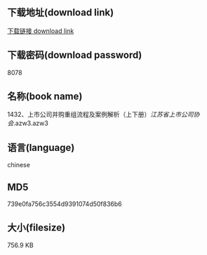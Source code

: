 ## 下载地址(download link)
[下载链接 download link](https://voluble-croquembouche-d321dc.netlify.app/?s=1432%E3%80%81%E4%B8%8A%E5%B8%82%E5%85%AC%E5%8F%B8%E5%B9%B6%E8%B4%AD%E9%87%8D%E7%BB%84%E6%B5%81%E7%A8%8B%E5%8F%8A%E6%A1%88%E4%BE%8B%E8%A7%A3%E6%9E%90%EF%BC%88%E4%B8%8A%E4%B8%8B%E5%86%8C%EF%BC%89_%E6%B1%9F%E8%8B%8F%E7%9C%81%E4%B8%8A%E5%B8%82%E5%85%AC%E5%8F%B8%E5%8D%8F%E4%BC%9A_.azw3)

## 下载密码(download password)
8078

## 名称(book name)
1432、上市公司并购重组流程及案例解析（上下册）_江苏省上市公司协会_.azw3.azw3

## 语言(language)
chinese

## MD5
739e0fa756c3554d9391074d50f836b6

## 大小(filesize)
756.9 KB
